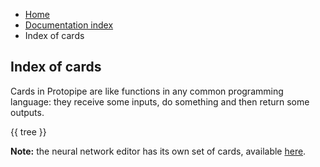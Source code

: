 <ul class="breadcrumb">
    <li><a href="">Home</a></li>
    <li><a href="documentation">Documentation index</a></li>
    <li>Index of cards</li>
</ul>

## Index of cards

Cards in Protopipe are like functions in any common programming language: they receive some inputs, do something and then return some outputs.

{{ tree }}

**Note:** the neural network editor has its own set of cards, available [here](neural-network-cards/).
